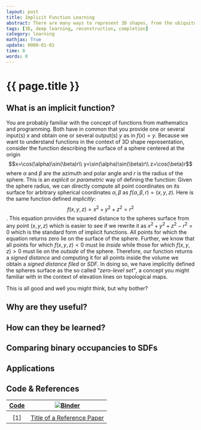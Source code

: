 ```yaml
---
layout: post
title: Implicit Function Learning
abstract: There are many ways to represent 3D shapes, from the ubiquitous triangle mesh to voxel grids and point clouds. And then there is the one to rule them all{:} The implicit function.
tags: [3D, deep learning, reconstruction, completion]
category: learning
mathjax: True
update: 0000-01-01
time: 0
words: 0
---
```


# {{ page.title }}

## What is an implicit function?

You are probably familiar with the concept of functions from mathematics and programming. Both have in common that you provide one or several input(s) $x$ and obtain one or several output(s) $y$ as in $f(x)=y$. Because we want to understand functions in the context of 3D shape representation, consider the function describing the surface of a sphere centered at the origin
$$x=\cos(\alpha)\sin(\beta)r\\ y=\sin(\alpha)\sin(\beta)r\\ z=\cos(\beta)r$$
where $\alpha$ and $\beta$ are the azimuth and polar angle and $r$ is the radius of the sphere. This is an _explicit_ or _parametric_ way of defining the function: Given the sphere radius, we can directly compute all point coordinates on its surface for arbitrary spherical coordinates $\alpha,\beta$ as $f(\alpha,\beta,r)=(x,y,z)$.
Here is the same function defined _implicitly_:
$$f(x,y,z)=x^2+y^2+z^2=r^2$$.
This equation provides the squared distance to the spheres surface from any point $(x,y,z)$ which is easier to see if we rewrite it as $x^2+y^2+z^2-r^2=0$ which is the standard form of implicit functions. All points for which the equation returns zero lie on the surface of the sphere. Further, we know that all points for which $f(x,y,z)<0$ must lie _inside_ while those for which $f(x,y,z)>0$ must lie on the _outside_ of the sphere. Therefore, our function returns a _signed distance_ and computing it for all points inside the volume we obtain a _signed distance filed_ or _SDF_. In doing so, we have implicitly defined the spheres surface as the so called _"zero-level set"_, a concept you might familiar with in the context of elevation lines on topological maps.

This is all good and well you might think, but why bother?

## Why are they useful?

## How can they be learned?

## Comparing binary occupancies to SDFs

## Applications

## Code & References

| [Code](/url/to/notebook.ipynb) | [![Binder](https://mybinder.org/badge_logo.svg)](/url/to/binder/notebook.ipynb) |
| :----------------------------: | :-----------------------------------------------------------------------------: |
|                                |                                                                                 |
|              [1]               |                   [Title of a Reference Paper](/url/to/paper)                   |
